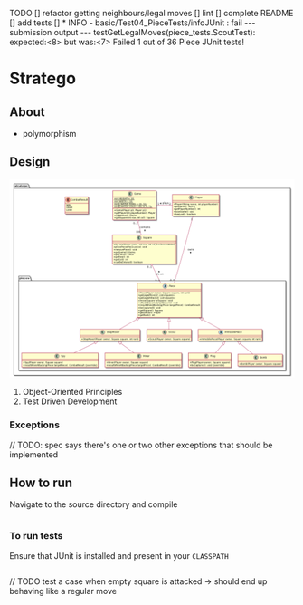TODO
[] refactor getting neighbours/legal moves
[] lint
[] complete README
[] add tests
[] * INFO - basic/Test04_PieceTests/infoJUnit : fail
--- submission output ---
testGetLegalMoves(piece_tests.ScoutTest): expected:<8> but was:<7>
Failed 1 out of 36 Piece JUnit tests!

# Stratego

## About
- polymorphism
## Design
![UML Diagram](uml-diagram.png "UML Diagram")

1. Object-Oriented Principles
2. Test Driven Development


### Exceptions
// TODO: spec says there's one or two other exceptions that should be implemented



## How to run
Navigate to the source directory and compile
```bash

```

### To run tests
Ensure that JUnit is installed and present in your `CLASSPATH`

```bash
```

// TODO test a case when empty square is attacked -> should end up behaving like a regular move


